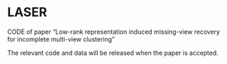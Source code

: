 # LASER

CODE of paper “Low-rank representation induced missing-view recovery for incomplete multi-view clustering”

The relevant code and data will be released when the paper is accepted.
